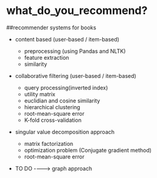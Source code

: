 # what_do_you_recommend?

##recommender systems for books

- content based (user-based / item-based)

  * preprocessing (using Pandas and NLTK)
  * feature extraction
  * similarity 

- collaborative filtering (user-based / item-based)

  * query processing(inverted index)
  * utility matrix
  * euclidian and cosine similarity
  * hierarchical clustering
  * root-mean-square error
  * K-fold cross-validation

- singular value decomposition approach
  
  * matrix factorization
  * optimization problem (Conjugate gradient method)
  * root-mean-square error
  
- TO DO ----> graph approach
  
